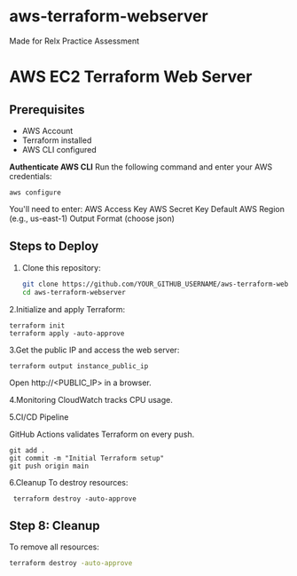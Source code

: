 # aws-terraform-webserver
Made for Relx Practice Assessment


# AWS EC2 Terraform Web Server

## Prerequisites
- AWS Account
- Terraform installed
- AWS CLI configured

 **Authenticate AWS CLI**
   Run the following command and enter your AWS credentials:
   
    aws configure
    
 You'll need to enter:
  AWS Access Key
  AWS Secret Key
  Default AWS Region (e.g., us-east-1)
  Output Format (choose json)

## Steps to Deploy
1. Clone this repository:
   ```sh
   git clone https://github.com/YOUR_GITHUB_USERNAME/aws-terraform-webserver.git
   cd aws-terraform-webserver
   
2.Initialize and apply Terraform:

    terraform init
    terraform apply -auto-approve

3.Get the public IP and access the web server:

    terraform output instance_public_ip
   Open http://<PUBLIC_IP> in a browser.

4.Monitoring
   CloudWatch tracks CPU usage.

5.CI/CD Pipeline

  GitHub Actions validates Terraform on every push.

    git add .
    git commit -m "Initial Terraform setup"
    git push origin main
 
6.Cleanup
    To destroy resources:

     terraform destroy -auto-approve

## **Step 8: Cleanup**
To remove all resources:
```sh
terraform destroy -auto-approve
